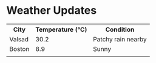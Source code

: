 # Weather Updates

<!-- WEATHER-UPDATE-START -->
<table><tr><th>City</th><th>Temperature (°C)</th><th>Condition</th></tr><tr><td>Valsad</td><td>30.2</td><td>Patchy rain nearby</td></tr><tr><td>Boston</td><td>8.9</td><td>Sunny</td></tr><tr><td></td><td></td><td></td></tr></table>
<!-- WEATHER-UPDATE-END -->
